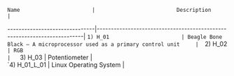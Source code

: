     Name                       |                          Description                                    |       
-------------------------------|-------------------------------------------------------------------------|
`1) H_01                       | Beagle Bone Black – A microprocessor used as a primary control unit     | 
`2) H_02       `               | RGB                                                                     |   
`3) H_03                       | Potentiometer                                                           |          
`4) H_01_L_01                  | Linux Operating System                                                  | 

